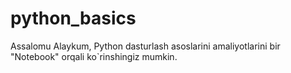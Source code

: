 # python_basics
Assalomu Alaykum, Python dasturlash asoslarini amaliyotlarini bir "Notebook" orqali ko`rinshingiz mumkin.
